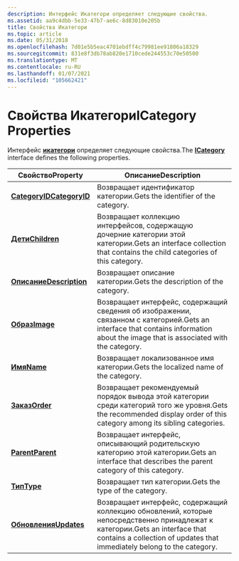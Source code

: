 ```yaml
---
description: Интерфейс Икатегори определяет следующие свойства.
ms.assetid: aa9c4dbb-5e33-47b7-ae6c-8d83010e205b
title: Свойства Икатегори
ms.topic: article
ms.date: 05/31/2018
ms.openlocfilehash: 7d01e5b5eac4701ebdff4c79981ee91806a18329
ms.sourcegitcommit: 831e8f3db78ab820e1710cede244553c70e50500
ms.translationtype: MT
ms.contentlocale: ru-RU
ms.lasthandoff: 01/07/2021
ms.locfileid: "105662421"
---
```

# <a name="icategory-properties"></a><span data-ttu-id="660b0-103">Свойства Икатегори</span><span class="sxs-lookup"><span data-stu-id="660b0-103">ICategory Properties</span></span>

<span data-ttu-id="660b0-104">Интерфейс [**икатегори**](/windows/desktop/api/Wuapi/nn-wuapi-icategory) определяет следующие свойства.</span><span class="sxs-lookup"><span data-stu-id="660b0-104">The [**ICategory**](/windows/desktop/api/Wuapi/nn-wuapi-icategory) interface defines the following properties.</span></span>



| <span data-ttu-id="660b0-105">Свойство</span><span class="sxs-lookup"><span data-stu-id="660b0-105">Property</span></span>                                     | <span data-ttu-id="660b0-106">Описание</span><span class="sxs-lookup"><span data-stu-id="660b0-106">Description</span></span>                                                                                       |
|----------------------------------------------|---------------------------------------------------------------------------------------------------|
| [<span data-ttu-id="660b0-107">**CategoryID**</span><span class="sxs-lookup"><span data-stu-id="660b0-107">**CategoryID**</span></span>](/windows/desktop/api/Wuapi/nf-wuapi-icategory-get_categoryid)   | <span data-ttu-id="660b0-108">Возвращает идентификатор категории.</span><span class="sxs-lookup"><span data-stu-id="660b0-108">Gets the identifier of the category.</span></span>                                                              |
| [<span data-ttu-id="660b0-109">**Дети**</span><span class="sxs-lookup"><span data-stu-id="660b0-109">**Children**</span></span>](/windows/desktop/api/Wuapi/nf-wuapi-icategory-get_children)       | <span data-ttu-id="660b0-110">Возвращает коллекцию интерфейсов, содержащую дочерние категории этой категории.</span><span class="sxs-lookup"><span data-stu-id="660b0-110">Gets an interface collection that contains the child categories of this category.</span></span>                 |
| [<span data-ttu-id="660b0-111">**Описание**</span><span class="sxs-lookup"><span data-stu-id="660b0-111">**Description**</span></span>](/windows/desktop/api/Wuapi/nf-wuapi-icategory-get_description) | <span data-ttu-id="660b0-112">Возвращает описание категории.</span><span class="sxs-lookup"><span data-stu-id="660b0-112">Gets the description of the category.</span></span>                                                             |
| [<span data-ttu-id="660b0-113">**Образ**</span><span class="sxs-lookup"><span data-stu-id="660b0-113">**Image**</span></span>](/windows/desktop/api/Wuapi/nf-wuapi-icategory-get_image)             | <span data-ttu-id="660b0-114">Возвращает интерфейс, содержащий сведения об изображении, связанном с категорией.</span><span class="sxs-lookup"><span data-stu-id="660b0-114">Gets an interface that contains information about the image that is associated with the category.</span></span> |
| [<span data-ttu-id="660b0-115">**Имя**</span><span class="sxs-lookup"><span data-stu-id="660b0-115">**Name**</span></span>](/windows/desktop/api/Wuapi/nf-wuapi-icategory-get_name)               | <span data-ttu-id="660b0-116">Возвращает локализованное имя категории.</span><span class="sxs-lookup"><span data-stu-id="660b0-116">Gets the localized name of the category.</span></span>                                                          |
| [<span data-ttu-id="660b0-117">**Заказ**</span><span class="sxs-lookup"><span data-stu-id="660b0-117">**Order**</span></span>](/windows/desktop/api/Wuapi/nf-wuapi-icategory-get_order)             | <span data-ttu-id="660b0-118">Возвращает рекомендуемый порядок вывода этой категории среди категорий того же уровня.</span><span class="sxs-lookup"><span data-stu-id="660b0-118">Gets the recommended display order of this category among its sibling categories.</span></span>                 |
| [<span data-ttu-id="660b0-119">**Parent**</span><span class="sxs-lookup"><span data-stu-id="660b0-119">**Parent**</span></span>](/windows/desktop/api/Wuapi/nf-wuapi-icategory-get_parent)           | <span data-ttu-id="660b0-120">Возвращает интерфейс, описывающий родительскую категорию этой категории.</span><span class="sxs-lookup"><span data-stu-id="660b0-120">Gets an interface that describes the parent category of this category.</span></span>                            |
| [<span data-ttu-id="660b0-121">**Тип**</span><span class="sxs-lookup"><span data-stu-id="660b0-121">**Type**</span></span>](/windows/desktop/api/Wuapi/nf-wuapi-icategory-get_type)               | <span data-ttu-id="660b0-122">Возвращает тип категории.</span><span class="sxs-lookup"><span data-stu-id="660b0-122">Gets the type of the category.</span></span>                                                                    |
| [<span data-ttu-id="660b0-123">**Обновления**</span><span class="sxs-lookup"><span data-stu-id="660b0-123">**Updates**</span></span>](/windows/desktop/api/Wuapi/nf-wuapi-icategory-get_updates)         | <span data-ttu-id="660b0-124">Возвращает интерфейс, содержащий коллекцию обновлений, которые непосредственно принадлежат к категории.</span><span class="sxs-lookup"><span data-stu-id="660b0-124">Gets an interface that contains a collection of updates that immediately belong to the category.</span></span>  |



 

 

 



